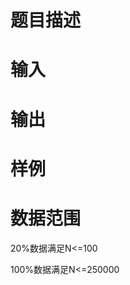 

# 题目描述



# 输入



# 输出



# 样例



# 数据范围


<p>
20%数据满足N&lt;=100
</p>
<p>
100%数据满足N&lt;=250000
</p>
<p>
<br/>
</p>
